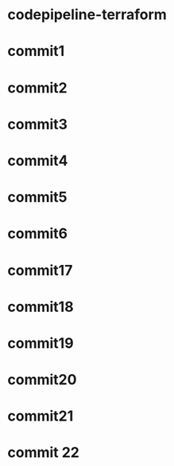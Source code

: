 # codepipeline-terraform
# commit1
# commit2
# commit3
# commit4
# commit5
# commit6
# commit17
# commit18
# commit19
# commit20 
# commit21 
# commit 22



